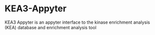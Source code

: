 # KEA3-Appyter
KEA3 Appyter is an appyter interface to the kinase enrichment analysis (KEA) database and enrichment analysis tool
